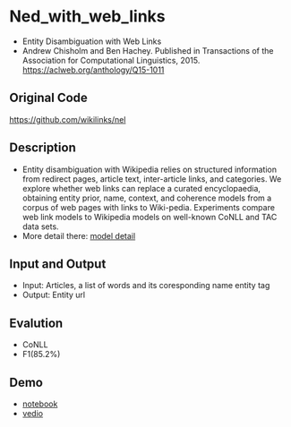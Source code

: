 # Ned_with_web_links
- Entity Disambiguation with Web Links
- Andrew Chisholm and Ben Hachey. Published in Transactions of the Association for Computational Linguistics, 2015. <https://aclweb.org/anthology/Q15-1011>

## Original Code
<https://github.com/wikilinks/nel>

## Description
- Entity disambiguation with Wikipedia relies on structured information from redirect pages, article text, inter-article links, and categories. We explore whether web links can replace a curated encyclopaedia, obtaining entity prior, name, context, and coherence models from a corpus of web pages with links to Wiki-pedia. Experiments compare web link models to Wikipedia models on well-known CoNLL and TAC data sets. 
- More detail there: [model detail](https://nel.readthedocs.io/en/latest/)

## Input and Output
- Input: Articles, a list of words and its coresponding name entity tag
- Output: Entity url

## Evalution
- CoNLL
- F1(85.2%)

## Demo
- [notebook](conll_train.ipynb) 
- [vedio](https://youtu.be/I5Z6lo-BY4c)
